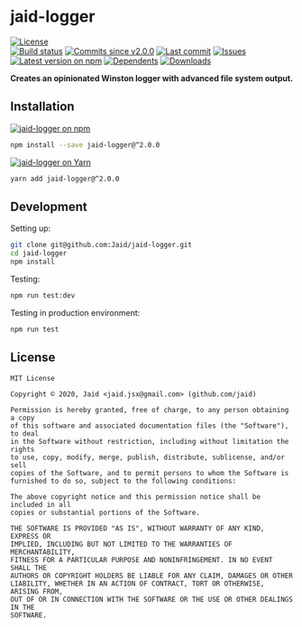 # jaid-logger


<a href="https://raw.githubusercontent.com/Jaid/jaid-logger/master/license.txt"><img src="https://img.shields.io/github/license/Jaid/jaid-logger?style=flat-square" alt="License"/></a>  
<a href="https://actions-badge.atrox.dev/Jaid/jaid-logger/goto"><img src="https://img.shields.io/endpoint.svg?style=flat-square&url=https%3A%2F%2Factions-badge.atrox.dev%2FJaid%2Fjaid-logger%2Fbadge" alt="Build status"/></a> <a href="https://github.com/Jaid/jaid-logger/commits"><img src="https://img.shields.io/github/commits-since/Jaid/jaid-logger/v2.0.0?style=flat-square&logo=github" alt="Commits since v2.0.0"/></a> <a href="https://github.com/Jaid/jaid-logger/commits"><img src="https://img.shields.io/github/last-commit/Jaid/jaid-logger?style=flat-square&logo=github" alt="Last commit"/></a> <a href="https://github.com/Jaid/jaid-logger/issues"><img src="https://img.shields.io/github/issues/Jaid/jaid-logger?style=flat-square&logo=github" alt="Issues"/></a>  
<a href="https://npmjs.com/package/jaid-logger"><img src="https://img.shields.io/npm/v/jaid-logger?style=flat-square&logo=npm&label=latest%20version" alt="Latest version on npm"/></a> <a href="https://github.com/Jaid/jaid-logger/network/dependents"><img src="https://img.shields.io/librariesio/dependents/npm/jaid-logger?style=flat-square&logo=npm" alt="Dependents"/></a> <a href="https://npmjs.com/package/jaid-logger"><img src="https://img.shields.io/npm/dm/jaid-logger?style=flat-square&logo=npm" alt="Downloads"/></a>

**Creates an opinionated Winston logger with advanced file system output.**















## Installation
<a href="https://npmjs.com/package/jaid-logger"><img src="https://img.shields.io/badge/npm-jaid--logger-C23039?style=flat-square&logo=npm" alt="jaid-logger on npm"/></a>
```bash
npm install --save jaid-logger@^2.0.0
```
<a href="https://yarnpkg.com/package/jaid-logger"><img src="https://img.shields.io/badge/Yarn-jaid--logger-2F8CB7?style=flat-square&logo=yarn&logoColor=white" alt="jaid-logger on Yarn"/></a>
```bash
yarn add jaid-logger@^2.0.0
```








## Development



Setting up:
```bash
git clone git@github.com:Jaid/jaid-logger.git
cd jaid-logger
npm install
```
Testing:
```bash
npm run test:dev
```
Testing in production environment:
```bash
npm run test
```


## License
```text
MIT License

Copyright © 2020, Jaid <jaid.jsx@gmail.com> (github.com/jaid)

Permission is hereby granted, free of charge, to any person obtaining a copy
of this software and associated documentation files (the "Software"), to deal
in the Software without restriction, including without limitation the rights
to use, copy, modify, merge, publish, distribute, sublicense, and/or sell
copies of the Software, and to permit persons to whom the Software is
furnished to do so, subject to the following conditions:

The above copyright notice and this permission notice shall be included in all
copies or substantial portions of the Software.

THE SOFTWARE IS PROVIDED "AS IS", WITHOUT WARRANTY OF ANY KIND, EXPRESS OR
IMPLIED, INCLUDING BUT NOT LIMITED TO THE WARRANTIES OF MERCHANTABILITY,
FITNESS FOR A PARTICULAR PURPOSE AND NONINFRINGEMENT. IN NO EVENT SHALL THE
AUTHORS OR COPYRIGHT HOLDERS BE LIABLE FOR ANY CLAIM, DAMAGES OR OTHER
LIABILITY, WHETHER IN AN ACTION OF CONTRACT, TORT OR OTHERWISE, ARISING FROM,
OUT OF OR IN CONNECTION WITH THE SOFTWARE OR THE USE OR OTHER DEALINGS IN THE
SOFTWARE.
```

